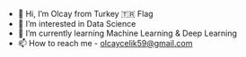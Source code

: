 - 👋 Hi, I’m Olcay from Turkey 🇹🇷 Flag
- 👀 I’m interested in Data Science
- 🌱 I’m currently learning Machine Learning & Deep Learning
- 📫 How to reach me - olcaycelik59@gmail.com

<!---
olcayyyc/olcayyyc is a ✨ special ✨ repository because its `README.md` (this file) appears on your GitHub profile.
You can click the Preview link to take a look at your changes.
--->

